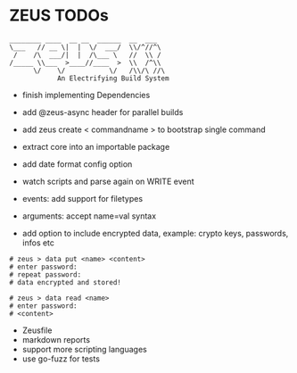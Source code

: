 # ZEUS TODOs

    ________ ____  __ __  ______  __  ___
    \___   // __ \|  |  \/  ___/  \\/^//^\
     /    /\  ___/|  |  /\___ \   //  \\ /
    /_____ \\___  >____//____  >  \\  /^\\
          \/    \/           \/   /\\/\ //\
                An Electrifying Build System

- finish implementing Dependencies
- add @zeus-async header for parallel builds
- add zeus create < commandname > to bootstrap single command
- extract core into an importable package
- add date format config option
- watch scripts and parse again on WRITE event
- events: add support for filetypes
- arguments: accept name=val syntax

- add option to include encrypted data, example: crypto keys, passwords, infos etc

```shell
# zeus > data put <name> <content>
# enter password:
# repeat password:
# data encrypted and stored!

# zeus > data read <name>
# enter password:
# <content>
```

- Zeusfile
- markdown reports
- support more scripting languages
- use go-fuzz for tests